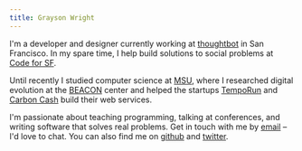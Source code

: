 ```yaml
---
title: Grayson Wright
---
```


I'm a developer and designer currently working at [thoughtbot] in San Francisco.
In my spare time, I help build solutions to social problems at [Code for SF].

Until recently I studied computer science at [MSU],
where I researched digital evolution at the [BEACON] center
and helped the startups [TempoRun] and [Carbon Cash] build their web services.

I'm passionate about teaching programming, talking at conferences,
and writing software that solves real problems.
Get in touch with me by [email] – I'd love to chat.
You can also find me on [github] and [twitter].

[thoughtbot]: https://thoughtbot.com
[Code for SF]: http://codeforsanfrancisco.org/

[MSU]: http://cse.msu.edu
[BEACON]: http://beacon-center.org/
[TempoRun]: http://temporunapp.com
[Carbon Cash]: http://carboncash.co

[email]: mailto:wright.grayson@gmail.com
[github]: https://github.com/graysonwright
[twitter]: http://twitter.com/grayson_wright
